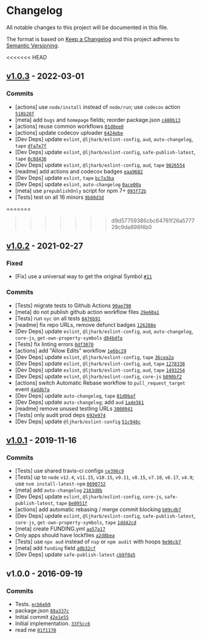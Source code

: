 # Changelog

All notable changes to this project will be documented in this file.

The format is based on [Keep a Changelog](https://keepachangelog.com/en/1.0.0/)
and this project adheres to [Semantic Versioning](https://semver.org/spec/v2.0.0.html).

<<<<<<< HEAD
## [v1.0.3](https://github.com/inspect-js/has-symbols/compare/v1.0.2...v1.0.3) - 2022-03-01

### Commits

- [actions] use `node/install` instead of `node/run`; use `codecov` action [`518b28f`](https://github.com/inspect-js/has-symbols/commit/518b28f6c5a516cbccae30794e40aa9f738b1693)
- [meta] add `bugs` and `homepage` fields; reorder package.json [`c480b13`](https://github.com/inspect-js/has-symbols/commit/c480b13fd6802b557e1cef9749872cb5fdeef744)
- [actions] reuse common workflows [`01d0ee0`](https://github.com/inspect-js/has-symbols/commit/01d0ee0a8d97c0947f5edb73eb722027a77b2b07)
- [actions] update codecov uploader [`6424ebe`](https://github.com/inspect-js/has-symbols/commit/6424ebe86b2c9c7c3d2e9bd4413a4e4f168cb275)
- [Dev Deps] update `eslint`, `@ljharb/eslint-config`, `aud`, `auto-changelog`, `tape` [`dfa7e7f`](https://github.com/inspect-js/has-symbols/commit/dfa7e7ff38b594645d8c8222aab895157fa7e282)
- [Dev Deps] update `eslint`, `@ljharb/eslint-config`, `safe-publish-latest`, `tape` [`0c8d436`](https://github.com/inspect-js/has-symbols/commit/0c8d43685c45189cea9018191d4fd7eca91c9d02)
- [Dev Deps] update `eslint`, `@ljharb/eslint-config`, `aud`, `tape` [`9026554`](https://github.com/inspect-js/has-symbols/commit/902655442a1bf88e72b42345494ef0c60f5d36ab)
- [readme] add actions and codecov badges [`eaa9682`](https://github.com/inspect-js/has-symbols/commit/eaa9682f990f481d3acf7a1c7600bec36f7b3adc)
- [Dev Deps] update `eslint`, `tape` [`bc7a3ba`](https://github.com/inspect-js/has-symbols/commit/bc7a3ba46f27b7743f8a2579732d59d1b9ac791e)
- [Dev Deps] update `eslint`, `auto-changelog` [`0ace00a`](https://github.com/inspect-js/has-symbols/commit/0ace00af08a88cdd1e6ce0d60357d941c60c2d9f)
- [meta] use `prepublishOnly` script for npm 7+ [`093f72b`](https://github.com/inspect-js/has-symbols/commit/093f72bc2b0ed00c781f444922a5034257bf561d)
- [Tests] test on all 16 minors [`9b80d3d`](https://github.com/inspect-js/has-symbols/commit/9b80d3d9102529f04c20ec5b1fcc6e38426c6b03)

=======
>>>>>>> d9d57759386cbc64761f26a577729c9da898f4b0
## [v1.0.2](https://github.com/inspect-js/has-symbols/compare/v1.0.1...v1.0.2) - 2021-02-27

### Fixed

- [Fix] use a universal way to get the original Symbol [`#11`](https://github.com/inspect-js/has-symbols/issues/11)

### Commits

- [Tests] migrate tests to Github Actions [`90ae798`](https://github.com/inspect-js/has-symbols/commit/90ae79820bdfe7bc703d67f5f3c5e205f98556d3)
- [meta] do not publish github action workflow files [`29e60a1`](https://github.com/inspect-js/has-symbols/commit/29e60a1b7c25c7f1acf7acff4a9320d0d10c49b4)
- [Tests] run `nyc` on all tests [`8476b91`](https://github.com/inspect-js/has-symbols/commit/8476b915650d360915abe2522505abf4b0e8f0ae)
- [readme] fix repo URLs, remove defunct badges [`126288e`](https://github.com/inspect-js/has-symbols/commit/126288ecc1797c0a40247a6b78bcb2e0bc5d7036)
- [Dev Deps] update `eslint`, `@ljharb/eslint-config`, `aud`, `auto-changelog`, `core-js`, `get-own-property-symbols` [`d84bdfa`](https://github.com/inspect-js/has-symbols/commit/d84bdfa48ac5188abbb4904b42614cd6c030940a)
- [Tests] fix linting errors [`0df3070`](https://github.com/inspect-js/has-symbols/commit/0df3070b981b6c9f2ee530c09189a7f5c6def839)
- [actions] add "Allow Edits" workflow [`1e6bc29`](https://github.com/inspect-js/has-symbols/commit/1e6bc29b188f32b9648657b07eda08504be5aa9c)
- [Dev Deps] update `eslint`, `@ljharb/eslint-config`, `tape` [`36cea2a`](https://github.com/inspect-js/has-symbols/commit/36cea2addd4e6ec435f35a2656b4e9ef82498e9b)
- [Dev Deps] update `eslint`, `@ljharb/eslint-config`, `aud`, `tape` [`1278338`](https://github.com/inspect-js/has-symbols/commit/127833801865fbc2cc8979beb9ca869c7bfe8222)
- [Dev Deps] update `eslint`, `@ljharb/eslint-config`, `aud`, `tape` [`1493254`](https://github.com/inspect-js/has-symbols/commit/1493254eda13db5fb8fc5e4a3e8324b3d196029d)
- [Dev Deps] update `eslint`, `@ljharb/eslint-config`, `core-js` [`b090bf2`](https://github.com/inspect-js/has-symbols/commit/b090bf214d3679a30edc1e2d729d466ab5183e1d)
- [actions] switch Automatic Rebase workflow to `pull_request_target` event [`4addb7a`](https://github.com/inspect-js/has-symbols/commit/4addb7ab4dc73f927ae99928d68817554fc21dc0)
- [Dev Deps] update `auto-changelog`, `tape` [`81d0baf`](https://github.com/inspect-js/has-symbols/commit/81d0baf3816096a89a8558e8043895f7a7d10d8b)
- [Dev Deps] update `auto-changelog`; add `aud` [`1a4e561`](https://github.com/inspect-js/has-symbols/commit/1a4e5612c25d91c3a03d509721d02630bc4fe3da)
- [readme] remove unused testling URLs [`3000941`](https://github.com/inspect-js/has-symbols/commit/3000941f958046e923ed8152edb1ef4a599e6fcc)
- [Tests] only audit prod deps [`692e974`](https://github.com/inspect-js/has-symbols/commit/692e9743c912410e9440207631a643a34b4741a1)
- [Dev Deps] update `@ljharb/eslint-config` [`51c946c`](https://github.com/inspect-js/has-symbols/commit/51c946c7f6baa793ec5390bb5a45cdce16b4ba76)

## [v1.0.1](https://github.com/inspect-js/has-symbols/compare/v1.0.0...v1.0.1) - 2019-11-16

### Commits

- [Tests] use shared travis-ci configs [`ce396c9`](https://github.com/inspect-js/has-symbols/commit/ce396c9419ff11c43d0da5d05cdbb79f7fb42229)
- [Tests] up to `node` `v12.4`, `v11.15`, `v10.15`, `v9.11`, `v8.15`, `v7.10`, `v6.17`, `v4.9`; use `nvm install-latest-npm` [`0690732`](https://github.com/inspect-js/has-symbols/commit/0690732801f47ab429f39ba1962f522d5c462d6b)
- [meta] add `auto-changelog` [`2163d0b`](https://github.com/inspect-js/has-symbols/commit/2163d0b7f36343076b8f947cd1667dd1750f26fc)
- [Dev Deps] update `eslint`, `@ljharb/eslint-config`, `core-js`, `safe-publish-latest`, `tape` [`8e0951f`](https://github.com/inspect-js/has-symbols/commit/8e0951f1a7a2e52068222b7bb73511761e6e4d9c)
- [actions] add automatic rebasing / merge commit blocking [`b09cdb7`](https://github.com/inspect-js/has-symbols/commit/b09cdb7cd7ee39e7a769878f56e2d6066f5ccd1d)
- [Dev Deps] update `eslint`, `@ljharb/eslint-config`, `safe-publish-latest`, `core-js`, `get-own-property-symbols`, `tape` [`1dd42cd`](https://github.com/inspect-js/has-symbols/commit/1dd42cd86183ed0c50f99b1062345c458babca91)
- [meta] create FUNDING.yml [`aa57a17`](https://github.com/inspect-js/has-symbols/commit/aa57a17b19708906d1927f821ea8e73394d84ca4)
- Only apps should have lockfiles [`a2d8bea`](https://github.com/inspect-js/has-symbols/commit/a2d8bea23a97d15c09eaf60f5b107fcf9a4d57aa)
- [Tests] use `npx aud` instead of `nsp` or `npm audit` with hoops [`9e96cb7`](https://github.com/inspect-js/has-symbols/commit/9e96cb783746cbed0c10ef78e599a8eaa7ebe193)
- [meta] add `funding` field [`a0b32cf`](https://github.com/inspect-js/has-symbols/commit/a0b32cf68e803f963c1639b6d47b0a9d6440bab0)
- [Dev Deps] update `safe-publish-latest` [`cb9f0a5`](https://github.com/inspect-js/has-symbols/commit/cb9f0a521a3a1790f1064d437edd33bb6c3d6af0)

## v1.0.0 - 2016-09-19

### Commits

- Tests. [`ecb6eb9`](https://github.com/inspect-js/has-symbols/commit/ecb6eb934e4883137f3f93b965ba5e0a98df430d)
- package.json [`88a337c`](https://github.com/inspect-js/has-symbols/commit/88a337cee0864a0da35f5d19e69ff0ef0150e46a)
- Initial commit [`42e1e55`](https://github.com/inspect-js/has-symbols/commit/42e1e5502536a2b8ac529c9443984acd14836b1c)
- Initial implementation. [`33f5cc6`](https://github.com/inspect-js/has-symbols/commit/33f5cc6cdff86e2194b081ee842bfdc63caf43fb)
- read me [`01f1170`](https://github.com/inspect-js/has-symbols/commit/01f1170188ff7cb1558aa297f6ba5b516c6d7b0c)
